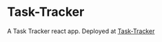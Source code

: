 # Task-Tracker

A Task Tracker react app. Deployed at [Task-Tracker](https://ishangarg2596.github.io/Task-Tracker/)



